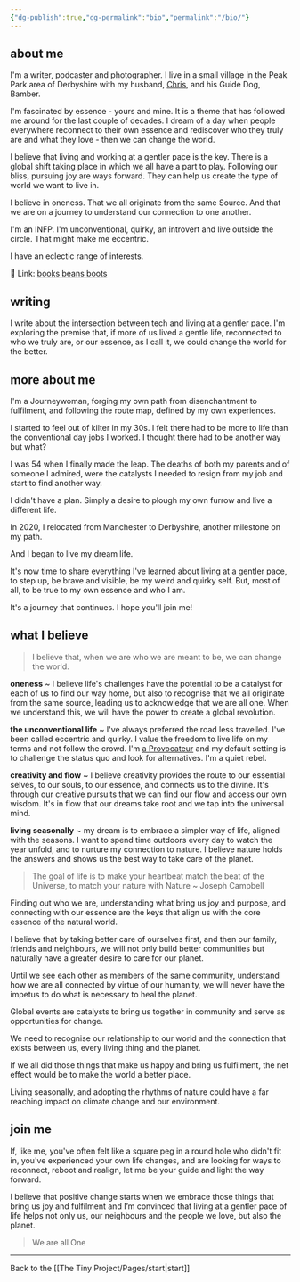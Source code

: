 ```yaml
---
{"dg-publish":true,"dg-permalink":"bio","permalink":"/bio/"}
---
```



## about me

I'm a writer, podcaster and photographer. I live in a small village in the Peak Park area of Derbyshire with my husband, [Chris](https://theblindwoodturner.co.uk), and his Guide Dog, Bamber.

I'm fascinated by essence - yours and mine. It is a theme that has followed me around for the last couple of decades. I dream of a day when people everywhere reconnect to their own essence and rediscover who they truly are and what they love - then we can change the world.

I believe that living and working at a gentler pace is the key. There is a global shift taking place in which we all have a part to play. Following our bliss, pursuing joy are ways forward. They can help us create the type of world we want to live in.

I believe in oneness. That we all originate from the same Source. And that we are on a journey to understand our connection to one another.

I'm an INFP. I'm unconventional, quirky, an introvert and live outside the circle. That might make me eccentric.

I have an eclectic range of interests. 

🔗 Link: [books beans boots](https://booksbeansboots.start.page)

## writing

I write about the intersection between tech and living at a gentler pace. I'm exploring the premise that, if more of us lived a gentle life, reconnected to who we truly are, or our essence, as I call it, we could change the world for the better. 

## more about me

I'm a Journeywoman, forging my own path from disenchantment to fulfilment, and following the route map, defined by my own experiences.

I started to feel out of kilter in my 30s. I felt there had to be more to life than the conventional day jobs I worked. I thought there had to be another way but what?

I was 54 when I finally made the leap. The deaths of both my parents and of someone I admired, were the catalysts I needed to resign from my job and start to find another way.

I didn't have a plan. Simply a desire to plough my own furrow and live a different life.

In 2020, I relocated from Manchester to Derbyshire, another milestone on my path.

And I began to live my dream life.

It's now time to share everything I've learned about living at a gentler pace, to step up, be brave and visible, be my weird and quirky self. But, most of all, to be true to my own essence and who I am.

It's a journey that continues. I hope you'll join me!

## what I believe

> I believe that, when we are who we are meant to be, we can change the world.

**oneness** ~ I believe life's challenges have the potential to be a catalyst for each of us to find our way home, but also to recognise that we all originate from the same source, leading us to acknowledge that we are all one. When we understand this, we will have the power to create a global revolution.

**the unconventional life** ~ I've always preferred the road less travelled. I've been called eccentric and quirky. I value the freedom to live life on my terms and not follow the crowd. I'm [a Provocateur](http://www.howtofascinate.com/) and my default setting is to challenge the status quo and look for alternatives. I'm a quiet rebel.

**creativity and flow** ~ I believe creativity provides the route to our essential selves, to our souls, to our essence, and connects us to the divine. It's through our creative pursuits that we can find our flow and access our own wisdom. It's in flow that our dreams take root and we tap into the universal mind.

**living seasonally** ~ my dream is to embrace a simpler way of life, aligned with the seasons. I want to spend time outdoors every day to watch the year unfold, and to nurture my connection to nature. I believe nature holds the answers and shows us the best way to take care of the planet.

> The goal of life is to make your heartbeat match the beat of the Universe, to match your nature with Nature ~ Joseph Campbell

Finding out who we are, understanding what bring us joy and purpose, and connecting with our essence are the keys that align us with the core essence of the natural world.

I believe that by taking better care of ourselves first, and then our family, friends and neighbours, we will not only build better communities but naturally have a greater desire to care for our planet.

Until we see each other as members of the same community, understand how we are all connected by virtue of our humanity, we will never have the impetus to do what is necessary to heal the planet.

Global events are catalysts to bring us together in community and serve as opportunities for change.

We need to recognise our relationship to our world and the connection that exists between us, every living thing and the planet.

If we all did those things that make us happy and bring us fulfilment, the net effect would be to make the world a better place.

Living seasonally, and adopting the rhythms of nature could have a far reaching impact on climate change and our environment.

## join me

If, like me, you've often felt like a square peg in a round hole who didn't fit in, you've experienced your own life changes, and are looking for ways to reconnect, reboot and realign, let me be your guide and light the way forward.

I believe that positive change starts when we embrace those things that bring us joy and fulfilment and I’m convinced that living at a gentler pace of life helps not only us, our neighbours and the people we love, but also the planet.

> We are all One

---

Back to the [[The Tiny Project/Pages/start\|start]]

